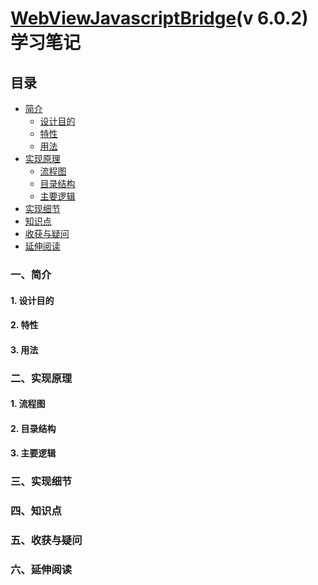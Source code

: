 # [WebViewJavascriptBridge](https://github.com/marcuswestin/WebViewJavascriptBridge)(v 6.0.2)学习笔记

## 目录
- [简介](#一简介)
  - [设计目的]()
  - [特性]()
  - [用法]()
- [实现原理](#二实现原理)
  - [流程图]()
  - [目录结构]()
  - [主要逻辑]()
- [实现细节](#三实现细节)
- [知识点](#四知识点)
- [收获与疑问](#五收获与疑问)
- [延伸阅读](#六延伸阅读)

### 一、简介
#### 1. 设计目的
#### 2. 特性
#### 3. 用法
### 二、实现原理
#### 1. 流程图
#### 2. 目录结构
#### 3. 主要逻辑


### 三、实现细节

### 四、知识点

### 五、收获与疑问

### 六、延伸阅读



 












 
